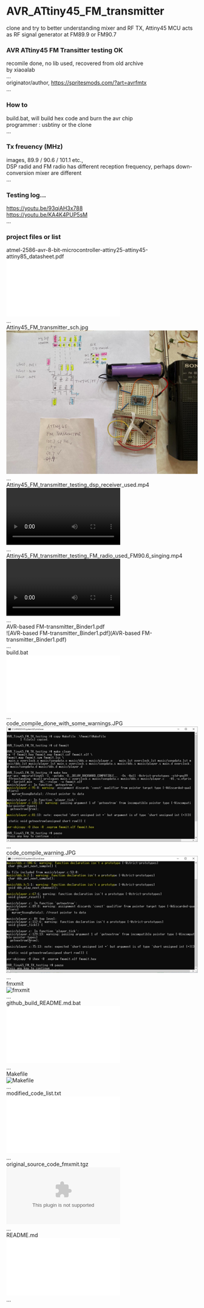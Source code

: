# AVR_ATtiny45_FM_transmitter  
clone and try to better understanding mixer and RF TX, Attiny45 MCU acts as RF signal generator at FM89.9 or FM90.7   
### AVR ATtiny45 FM Transitter testing OK  
recomile done, no lib used, recovered from old archive   
by xiaoalab   
...   
originator/author, https://spritesmods.com/?art=avrfmtx   
...   
### How to   
build.bat, will build hex code and burn the avr chip   
programmer : usbtiny or the clone   
...   
### Tx freuency (MHz)   
images, 89.9 / 90.6 / 101.1 etc.,  
DSP radid and FM radio has different reception frequency, perhaps down-conversion mixer are different   
...   
### Testing log...   
https://youtu.be/93qiAH3x788  
https://youtu.be/KA4K4PUP5sM  
...   
### project files or list   
atmel-2586-avr-8-bit-microcontroller-attiny25-attiny45-attiny85_datasheet.pdf  
![atmel-2586-avr-8-bit-microcontroller-attiny25-attiny45-attiny85_datasheet.pdf](atmel-2586-avr-8-bit-microcontroller-attiny25-attiny45-attiny85_datasheet.pdf)  
...  
Attiny45_FM_transmitter_sch.jpg  
![Attiny45_FM_transmitter_sch.jpg](Attiny45_FM_transmitter_sch.jpg)  
...  
Attiny45_FM_transmitter_testing_dsp_receiver_used.mp4  
![Attiny45_FM_transmitter_testing_dsp_receiver_used.mp4](Attiny45_FM_transmitter_testing_dsp_receiver_used.mp4)  
...  
Attiny45_FM_transmitter_testing_FM_radio_used_FM90.6_singing.mp4  
![Attiny45_FM_transmitter_testing_FM_radio_used_FM90.6_singing.mp4](Attiny45_FM_transmitter_testing_FM_radio_used_FM90.6_singing.mp4)  
...  
AVR-based FM-transmitter_Binder1.pdf  
![AVR-based FM-transmitter_Binder1.pdf](AVR-based FM-transmitter_Binder1.pdf)  
...  
build.bat  
![build.bat](build.bat)  
...  
code_compile_done_with_some_warnings.JPG  
![code_compile_done_with_some_warnings.JPG](code_compile_done_with_some_warnings.JPG)  
...  
code_compile_warning.JPG  
![code_compile_warning.JPG](code_compile_warning.JPG)  
...  
fmxmit  
![fmxmit](fmxmit)  
...  
github_build_README.md.bat  
![github_build_README.md.bat](github_build_README.md.bat)  
...  
Makefile  
![Makefile](Makefile)  
...  
modified_code_list.txt  
![modified_code_list.txt](modified_code_list.txt)  
...  
original_source_code_fmxmit.tgz  
![original_source_code_fmxmit.tgz](original_source_code_fmxmit.tgz)  
...  
README.md  
![README.md](README.md)  
...  
